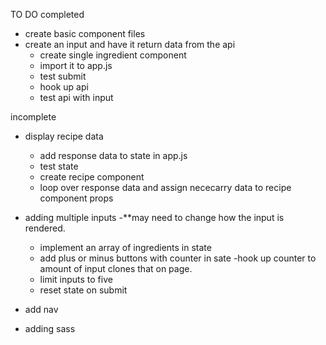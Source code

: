 TO DO
completed
 - create basic component files
 - create an input and have it return data from the api
 	- create single ingredient component 
 	- import it to app.js
 	- test submit 
 	- hook up api
 	- test api with input

incomplete
- display recipe data
	- add response data to state in app.js
	- test state
	- create recipe component
	- loop over response data and assign nececarry data to recipe component props 

- adding multiple inputs
	-**may need to change how the input is rendered.
	- implement an array of ingredients in state
	- add plus or minus buttons with  counter in sate
		-hook up counter to amount of input clones that on page. 
	- limit inputs to five
	- reset state on submit
- add nav 
- adding sass
